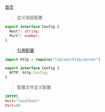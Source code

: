[首页](../readme.md)

> 定义局部配置
```ts
export interface Config {
  Host?: string;
  Port?: number;
}
```
> [引用配置](../src/conf/index.ts)
```ts
import http = require("lib/net/http/server")

export interface Config {
  HTTP: http.Config;
}
```

> 配置文件定义配置
```toml
[HTTP]
Host="localhost"
Port=80
```
